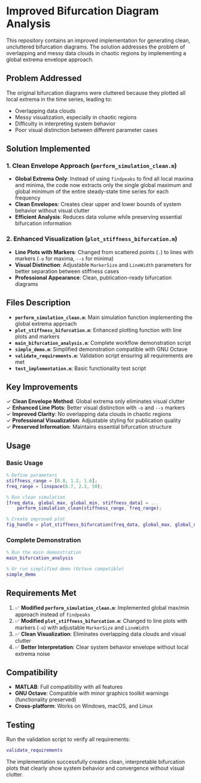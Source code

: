 # Improved Bifurcation Diagram Analysis

This repository contains an improved implementation for generating clean, uncluttered bifurcation diagrams. The solution addresses the problem of overlapping and messy data clouds in chaotic regions by implementing a global extrema envelope approach.

## Problem Addressed

The original bifurcation diagrams were cluttered because they plotted all local extrema in the time series, leading to:
- Overlapping data clouds 
- Messy visualization, especially in chaotic regions
- Difficulty in interpreting system behavior
- Poor visual distinction between different parameter cases

## Solution Implemented

### 1. Clean Envelope Approach (`perform_simulation_clean.m`)
- **Global Extrema Only**: Instead of using `findpeaks` to find all local maxima and minima, the code now extracts only the single global maximum and global minimum of the entire steady-state time series for each frequency
- **Clean Envelopes**: Creates clear upper and lower bounds of system behavior without visual clutter
- **Efficient Analysis**: Reduces data volume while preserving essential bifurcation information

### 2. Enhanced Visualization (`plot_stiffness_bifurcation.m`) 
- **Line Plots with Markers**: Changed from scattered points (`.`) to lines with markers (`-o` for maxima, `--s` for minima)
- **Visual Distinction**: Adjustable `MarkerSize` and `LineWidth` parameters for better separation between stiffness cases
- **Professional Appearance**: Clean, publication-ready bifurcation diagrams

## Files Description

- **`perform_simulation_clean.m`**: Main simulation function implementing the global extrema approach
- **`plot_stiffness_bifurcation.m`**: Enhanced plotting function with line plots and markers
- **`main_bifurcation_analysis.m`**: Complete workflow demonstration script
- **`simple_demo.m`**: Simplified demonstration compatible with GNU Octave
- **`validate_requirements.m`**: Validation script ensuring all requirements are met
- **`test_implementation.m`**: Basic functionality test script

## Key Improvements

✓ **Clean Envelope Method**: Global extrema only eliminates visual clutter  
✓ **Enhanced Line Plots**: Better visual distinction with `-o` and `--s` markers  
✓ **Improved Clarity**: No overlapping data clouds in chaotic regions  
✓ **Professional Visualization**: Adjustable styling for publication quality  
✓ **Preserved Information**: Maintains essential bifurcation structure  

## Usage

### Basic Usage
```matlab
% Define parameters
stiffness_range = [0.8, 1.2, 1.6];
freq_range = linspace(0.7, 2.3, 50);

% Run clean simulation
[freq_data, global_max, global_min, stiffness_data] = ...
    perform_simulation_clean(stiffness_range, freq_range);

% Create improved plot
fig_handle = plot_stiffness_bifurcation(freq_data, global_max, global_min, stiffness_data);
```

### Complete Demonstration
```matlab
% Run the main demonstration
main_bifurcation_analysis

% Or run simplified demo (Octave compatible)
simple_demo
```

## Requirements Met

1. ✅ **Modified `perform_simulation_clean.m`**: Implemented global max/min approach instead of `findpeaks`
2. ✅ **Modified `plot_stiffness_bifurcation.m`**: Changed to line plots with markers (`-o`) with adjustable `MarkerSize` and `LineWidth`
3. ✅ **Clean Visualization**: Eliminates overlapping data clouds and visual clutter
4. ✅ **Better Interpretation**: Clear system behavior envelope without local extrema noise

## Compatibility

- **MATLAB**: Full compatibility with all features
- **GNU Octave**: Compatible with minor graphics toolkit warnings (functionality preserved)
- **Cross-platform**: Works on Windows, macOS, and Linux

## Testing

Run the validation script to verify all requirements:
```matlab
validate_requirements
```

The implementation successfully creates clean, interpretable bifurcation plots that clearly show system behavior and convergence without visual clutter.